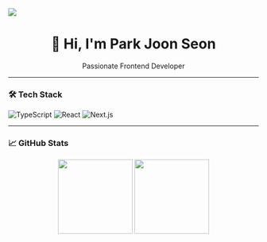 <img src="https://capsule-render.vercel.app/api?type=waving&&color=0:a82da8,100:6076f1&height=250&section=header&text=Welcome%20to%20the%20JoonSeon's%20Github&fontSize=30&fontAlign=70" />
<h1 align="center">👋 Hi, I'm Park Joon Seon</h1>
<p align="center">
  Passionate Frontend Developer
</p>

---
### 🛠️ Tech Stack

![TypeScript](https://img.shields.io/badge/-TypeScript-3178C6?style=flat-square&logo=typescript&logoColor=white)
![React](https://img.shields.io/badge/-React-61DAFB?style=flat-square&logo=react&logoColor=black)
![Next.js](https://img.shields.io/badge/-Next.js-000000?style=flat-square&logo=nextdotjs)

---

### 📈 GitHub Stats

<p align="center">
  <img src="https://github-readme-stats.vercel.app/api?username=roastt1&show_icons=true" height="150" />
  <img src="https://github-readme-stats.vercel.app/api/top-langs/?username=roastt1&layout=compact" height="150" />
</p>
